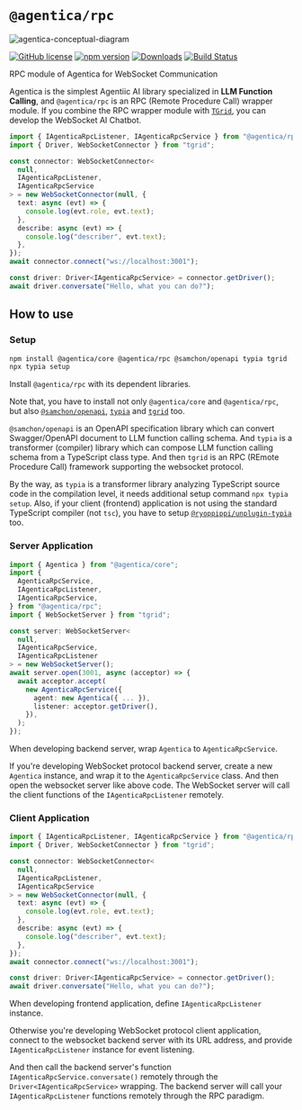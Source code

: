 # `@agentica/rpc`
![agentica-conceptual-diagram](https://github.com/user-attachments/assets/d7ebbd1f-04d3-4b0d-9e2a-234e29dd6c57)

[![GitHub license](https://img.shields.io/badge/license-MIT-blue.svg)](https://github.com/wrtnlabs/agentica/blob/master/LICENSE)
[![npm version](https://img.shields.io/npm/v/@agentica/rpc.svg)](https://www.npmjs.com/package/@agentica/rpc)
[![Downloads](https://img.shields.io/npm/dm/@agentica/rpc.svg)](https://www.npmjs.com/package/@agentica/rpc)
[![Build Status](https://github.com/wrtnlabs/agentica/workflows/build/badge.svg)](https://github.com/wrtnlabs/agentica/actions?query=workflow%3Abuild)

RPC module of Agentica for WebSocket Communication

Agentica is the simplest Agentiic AI library specialized in **LLM Function Calling**, and `@agentica/rpc` is an RPC (Remote Procedure Call) wrapper module. If you combine the RPC wrapper module with [`TGrid`](https://github.com/samchon/tgrid), you can develop the WebSocket AI Chatbot.

```typescript
import { IAgenticaRpcListener, IAgenticaRpcService } from "@agentica/rpc";
import { Driver, WebSocketConnector } from "tgrid";

const connector: WebSocketConnector<
  null,
  IAgenticaRpcListener,
  IAgenticaRpcService
> = new WebSocketConnector(null, {
  text: async (evt) => {
    console.log(evt.role, evt.text);
  },
  describe: async (evt) => {
    console.log("describer", evt.text);
  },
});
await connector.connect("ws://localhost:3001");

const driver: Driver<IAgenticaRpcService> = connector.getDriver();
await driver.conversate("Hello, what you can do?");
```




## How to use
### Setup
```bash
npm install @agentica/core @agentica/rpc @samchon/openapi typia tgrid
npx typia setup
```

Install `@agentica/rpc` with its dependent libraries.

Note that, you have to install not only `@agentica/core` and `@agentica/rpc`, but also [`@samchon/openapi`](https://github.com/samchon/openapi), [`typia`](https://github.com/samchon/typia) and [`tgrid`](https://github.com/samchon/tgrid) too.

`@samchon/openapi` is an OpenAPI specification library which can convert Swagger/OpenAPI document to LLM function calling schema. And `typia` is a transformer (compiler) library which can compose LLM function calling schema from a TypeScript class type. And then `tgrid` is an RPC (REmote Procedure Call) framework supporting the websocket protocol.

By the way, as `typia` is a transformer library analyzing TypeScript source code in the compilation level, it needs additional setup command `npx typia setup`. Also, if your client (frontend) application is not using the standard TypeScript compiler (not `tsc`), you have to setup [`@ryoppippi/unplugin-typia`](https://typia.io/docs/setup/#unplugin-typia) too.

### Server Application
```typescript
import { Agentica } from "@agentica/core";
import {
  AgenticaRpcService,
  IAgenticaRpcListener,
  IAgenticaRpcService,
} from "@agentica/rpc";
import { WebSocketServer } from "tgrid";

const server: WebSocketServer<
  null,
  IAgenticaRpcService,
  IAgenticaRpcListener
> = new WebSocketServer();
await server.open(3001, async (acceptor) => {
  await acceptor.accept(
    new AgenticaRpcService({
      agent: new Agentica({ ... }),
      listener: acceptor.getDriver(),
    }),
  );
});
```

When developing backend server, wrap `Agentica` to `AgenticaRpcService`.

If you're developing WebSocket protocol backend server, create a new `Agentica` instance, and wrap it to the `AgenticaRpcService` class. And then open the websocket server like above code. The WebSocket server will call the client functions of the `IAgenticaRpcListener` remotely.

### Client Application
```typescript
import { IAgenticaRpcListener, IAgenticaRpcService } from "@agentica/rpc";
import { Driver, WebSocketConnector } from "tgrid";

const connector: WebSocketConnector<
  null,
  IAgenticaRpcListener,
  IAgenticaRpcService
> = new WebSocketConnector(null, {
  text: async (evt) => {
    console.log(evt.role, evt.text);
  },
  describe: async (evt) => {
    console.log("describer", evt.text);
  },
});
await connector.connect("ws://localhost:3001");

const driver: Driver<IAgenticaRpcService> = connector.getDriver();
await driver.conversate("Hello, what you can do?");
```

When developing frontend application, define `IAgenticaRpcListener` instance.

Otherwise you're developing WebSocket protocol client application, connect to the websocket backend server with its URL address, and provide `IAgenticaRpcListener` instance for event listening.

And then call the backend server's function `IAgenticaRpcService.conversate()` remotely through the `Driver<IAgenticaRpcService>` wrapping. The backend server will call your `IAgenticaRpcListener` functions remotely through the RPC paradigm.